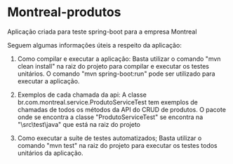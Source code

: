 # Montreal-produtos
Aplicação criada para teste spring-boot para a empresa Montreal

Seguem algumas informações úteis a respeito da aplicação: 

1. Como compilar e executar a aplicação:
  Basta utilizar o comando "mvn clean install" na raiz do projeto para compilar e executar os testes unitários. 
  O comando "mvn spring-boot:run" pode ser utilizado para executar a aplicação.

2. Exemplos de cada chamada da api:
  A classe br.com.montreal.service.ProdutoServiceTest tem exemplos de chamadas de todos os métodos da API do CRUD de produtos.
  O pacote onde se encontra a classe "ProdutoServiceTest" se encontra na "\src\test\java" que está na raiz do projeto

3. Como executar a suíte de testes automatizados;
  Basta utilizar o comando "mvn test" na raiz do projeto para executar os testes todos unitários da aplicação.
  
